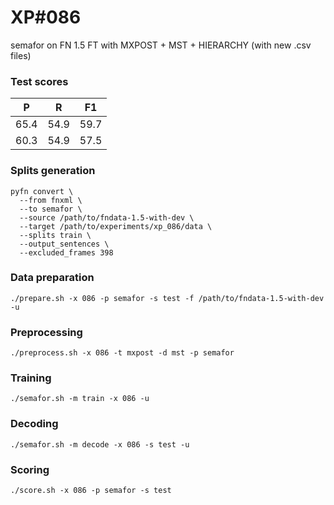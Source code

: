 # XP\#086

semafor on FN 1.5 FT with MXPOST + MST + HIERARCHY (with new .csv files)

### Test scores
| P | R | F1 |
| --- | --- | --- |
| 65.4 | 54.9 | 59.7 |
| 60.3 | 54.9 | 57.5 |

### Splits generation
```
pyfn convert \
  --from fnxml \
  --to semafor \
  --source /path/to/fndata-1.5-with-dev \
  --target /path/to/experiments/xp_086/data \
  --splits train \
  --output_sentences \
  --excluded_frames 398
```

### Data preparation
```
./prepare.sh -x 086 -p semafor -s test -f /path/to/fndata-1.5-with-dev -u
```

### Preprocessing
```
./preprocess.sh -x 086 -t mxpost -d mst -p semafor
```

### Training
```
./semafor.sh -m train -x 086 -u
```

### Decoding
```
./semafor.sh -m decode -x 086 -s test -u
```

### Scoring
```
./score.sh -x 086 -p semafor -s test
```
